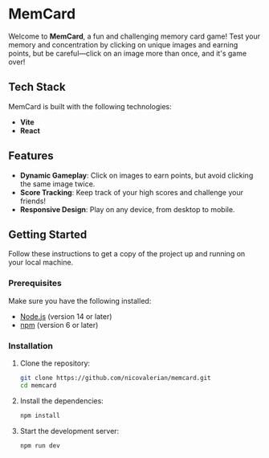 # MemCard

Welcome to **MemCard**, a fun and challenging memory card game! Test your memory and concentration by clicking on unique images and earning points, but be careful—click on an image more than once, and it's game over!

## Tech Stack

MemCard is built with the following technologies:

- **Vite**
- **React**

## Features

- **Dynamic Gameplay**: Click on images to earn points, but avoid clicking the same image twice.
- **Score Tracking**: Keep track of your high scores and challenge your friends!
- **Responsive Design**: Play on any device, from desktop to mobile.

## Getting Started

Follow these instructions to get a copy of the project up and running on your local machine.

### Prerequisites

Make sure you have the following installed:

- [Node.js](https://nodejs.org/) (version 14 or later)
- [npm](https://www.npmjs.com/) (version 6 or later)

### Installation

1. Clone the repository:
   ```bash
   git clone https://github.com/nicovalerian/memcard.git
   cd memcard
   ```
2. Install the dependencies:
   ```bash
   npm install
   ```
3. Start the development server:
   ```bash
   npm run dev
   ```
